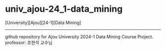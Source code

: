 # univ_ajou-24_1-data_mining

[University][Ajou][24-1][Data Mining]

---

github repository for Ajou University 2024-1 Data Mining Course Project.
professor: 조현석 교수님
